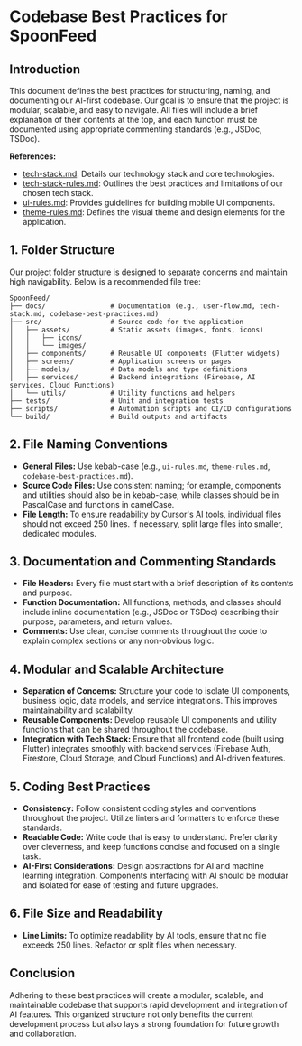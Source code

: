 # Codebase Best Practices for SpoonFeed

## Introduction
This document defines the best practices for structuring, naming, and documenting our AI-first codebase. Our goal is to ensure that the project is modular, scalable, and easy to navigate. All files will include a brief explanation of their contents at the top, and each function must be documented using appropriate commenting standards (e.g., JSDoc, TSDoc).

**References:**
- [tech-stack.md](tech-stack.md): Details our technology stack and core technologies.
- [tech-stack-rules.md](tech-stack-rules.md): Outlines the best practices and limitations of our chosen tech stack.
- [ui-rules.md](ui-rules.md): Provides guidelines for building mobile UI components.
- [theme-rules.md](theme-rules.md): Defines the visual theme and design elements for the application.

## 1. Folder Structure
Our project folder structure is designed to separate concerns and maintain high navigability. Below is a recommended file tree:

```
SpoonFeed/
├── docs/                # Documentation (e.g., user-flow.md, tech-stack.md, codebase-best-practices.md)
├── src/                 # Source code for the application
│   ├── assets/          # Static assets (images, fonts, icons)
│   │   ├── icons/
│   │   └── images/
│   ├── components/      # Reusable UI components (Flutter widgets)
│   ├── screens/         # Application screens or pages
│   ├── models/          # Data models and type definitions
│   ├── services/        # Backend integrations (Firebase, AI services, Cloud Functions)
│   └── utils/           # Utility functions and helpers
├── tests/               # Unit and integration tests
├── scripts/             # Automation scripts and CI/CD configurations
└── build/               # Build outputs and artifacts
```

## 2. File Naming Conventions
- **General Files:** Use kebab-case (e.g., `ui-rules.md`, `theme-rules.md`, `codebase-best-practices.md`).
- **Source Code Files:** Use consistent naming; for example, components and utilities should also be in kebab-case, while classes should be in PascalCase and functions in camelCase.
- **File Length:** To ensure readability by Cursor's AI tools, individual files should not exceed 250 lines. If necessary, split large files into smaller, dedicated modules.

## 3. Documentation and Commenting Standards
- **File Headers:** Every file must start with a brief description of its contents and purpose.
- **Function Documentation:** All functions, methods, and classes should include inline documentation (e.g., JSDoc or TSDoc) describing their purpose, parameters, and return values.
- **Comments:** Use clear, concise comments throughout the code to explain complex sections or any non-obvious logic.

## 4. Modular and Scalable Architecture
- **Separation of Concerns:** Structure your code to isolate UI components, business logic, data models, and service integrations. This improves maintainability and scalability.
- **Reusable Components:** Develop reusable UI components and utility functions that can be shared throughout the codebase.
- **Integration with Tech Stack:** Ensure that all frontend code (built using Flutter) integrates smoothly with backend services (Firebase Auth, Firestore, Cloud Storage, and Cloud Functions) and AI-driven features.

## 5. Coding Best Practices
- **Consistency:** Follow consistent coding styles and conventions throughout the project. Utilize linters and formatters to enforce these standards.
- **Readable Code:** Write code that is easy to understand. Prefer clarity over cleverness, and keep functions concise and focused on a single task.
- **AI-First Considerations:** Design abstractions for AI and machine learning integration. Components interfacing with AI should be modular and isolated for ease of testing and future upgrades.

## 6. File Size and Readability
- **Line Limits:** To optimize readability by AI tools, ensure that no file exceeds 250 lines. Refactor or split files when necessary.

## Conclusion
Adhering to these best practices will create a modular, scalable, and maintainable codebase that supports rapid development and integration of AI features. This organized structure not only benefits the current development process but also lays a strong foundation for future growth and collaboration. 